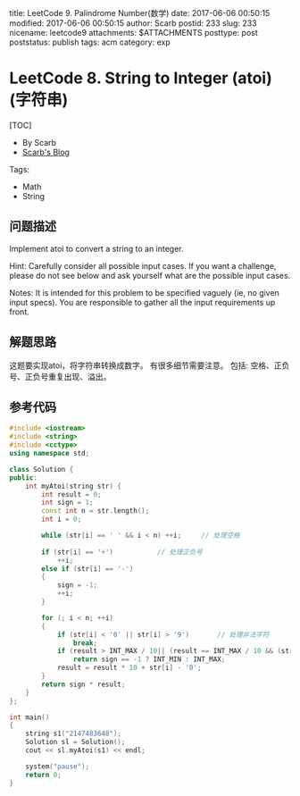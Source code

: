 title: LeetCode 9. Palindrome Number(数学)
date: 2017-06-06 00:50:15
modified: 2017-06-06 00:50:15
author: Scarb
postid: 233
slug: 233
nicename: leetcode9
attachments: $ATTACHMENTS
posttype: post
poststatus: publish
tags: acm
category: exp

# LeetCode 8. String to Integer (atoi)(字符串)
[TOC]

- By Scarb
- [Scarb's Blog](http://47.106.131.90/blog/uploads)


Tags:

- Math 
- String


## 问题描述

Implement atoi to convert a string to an integer.

Hint: Carefully consider all possible input cases. If you want a challenge, please do not see below and ask yourself what are the possible input cases.

Notes: It is intended for this problem to be specified vaguely (ie, no given input specs). You are responsible to gather all the input requirements up front.


## 解题思路
这题要实现atoi，将字符串转换成数字。
有很多细节需要注意。
包括: 空格、正负号、正负号重复出现、溢出。

## 参考代码
```C++
#include <iostream>
#include <string>
#include <cctype>
using namespace std;

class Solution {
public:
	int myAtoi(string str) {
		int result = 0;
		int sign = 1;
		const int n = str.length();
		int i = 0;

		while (str[i] == ' ' && i < n) ++i;     // 处理空格
		
		if (str[i] == '+')           // 处理正负号
			++i;
		else if (str[i] == '-')
		{
			sign = -1;
			++i;
		}

		for (; i < n; ++i)
		{
			if (str[i] < '0' || str[i] > '9')       // 处理非法字符
				break;
			if (result > INT_MAX / 10|| (result == INT_MAX / 10 && (str[i] - '0') > INT_MAX % 10))      // 处理溢出
				return sign == -1 ? INT_MIN : INT_MAX;
			result = result * 10 + str[i] - '0';
		}
		return sign * result;
	}
};

int main()
{
	string s1("2147483648");
	Solution sl = Solution();
	cout << sl.myAtoi(s1) << endl;

	system("pause");
	return 0;
}
```